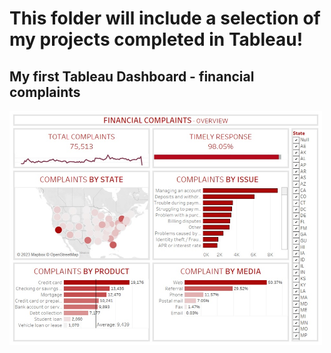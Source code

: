 # This folder will include a selection of my projects completed in Tableau!
## My first Tableau Dashboard - financial complaints
<img src="https://github.com/mikefasching/DATA-ANALYST-PORTFOLIO/blob/65f9b960e4e8f653de711db5197a04e51ebe04d3/TABLEAU/financial%20complaints.jpg" width="500">
